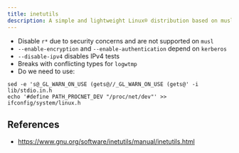 ```yaml
---
title: inetutils
description: A simple and lightweight Linux® distribution based on musl libc and toybox
---
```


- Disable `r*` due to security concerns and are not supported on `musl`
- `--enable-encryption` and `--enable-authentication` depend on `kerberos`
- `--disable-ipv4` disables IPv4 tests
- Breaks with conflicting types for `logwtmp`
- Do we need to use:
```
sed -e 's@_GL_WARN_ON_USE (gets@//_GL_WARN_ON_USE (gets@' -i lib/stdio.in.h
echo '#define PATH_PROCNET_DEV "/proc/net/dev"' >> ifconfig/system/linux.h
```

## References
- https://www.gnu.org/software/inetutils/manual/inetutils.html
